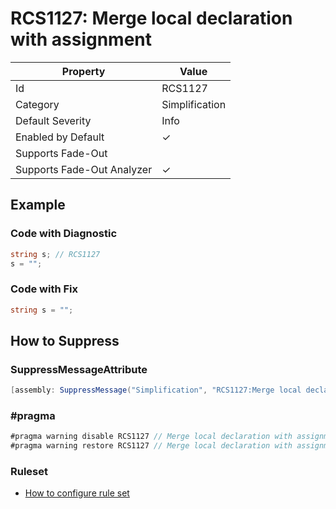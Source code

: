 # RCS1127: Merge local declaration with assignment

| Property | Value |
| -------- | ----- |
| Id | RCS1127 |
| Category | Simplification |
| Default Severity | Info |
| Enabled by Default | &#x2713; |
| Supports Fade\-Out |  |
| Supports Fade\-Out Analyzer | &#x2713; |

## Example

### Code with Diagnostic

```csharp
string s; // RCS1127
s = "";
```

### Code with Fix

```csharp
string s = "";
```

## How to Suppress

### SuppressMessageAttribute

```csharp
[assembly: SuppressMessage("Simplification", "RCS1127:Merge local declaration with assignment.", Justification = "<Pending>")]
```

### \#pragma

```csharp
#pragma warning disable RCS1127 // Merge local declaration with assignment.
#pragma warning restore RCS1127 // Merge local declaration with assignment.
```

### Ruleset

* [How to configure rule set](../HowToConfigureAnalyzers.md)
